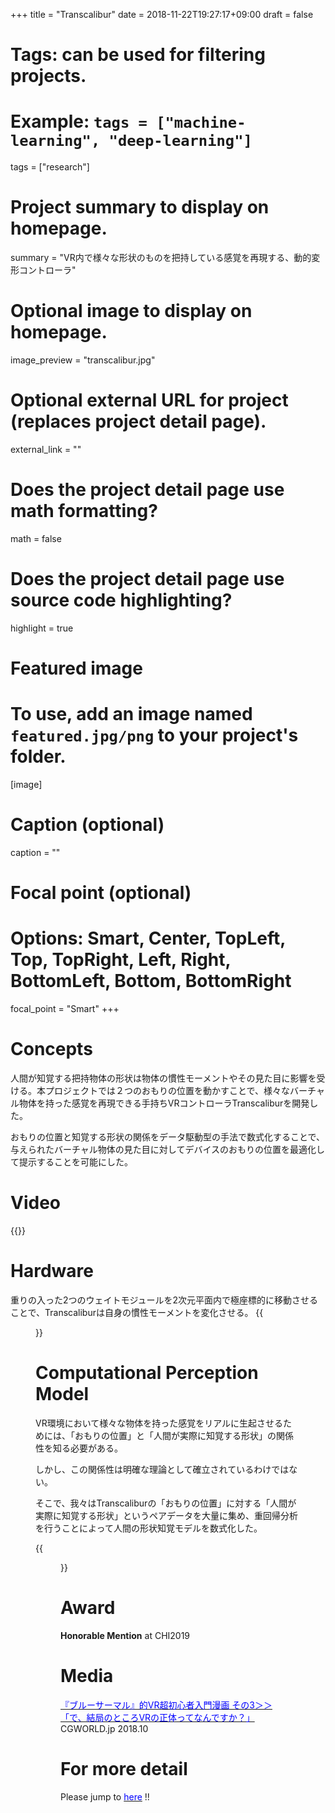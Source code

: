 +++
title = "Transcalibur"
date = 2018-11-22T19:27:17+09:00
draft = false

# Tags: can be used for filtering projects.
# Example: `tags = ["machine-learning", "deep-learning"]`
tags = ["research"]

# Project summary to display on homepage.
summary = "VR内で様々な形状のものを把持している感覚を再現する、動的変形コントローラ"

# Optional image to display on homepage.
image_preview = "transcalibur.jpg"

# Optional external URL for project (replaces project detail page).
external_link = ""

# Does the project detail page use math formatting?
math = false

# Does the project detail page use source code highlighting?
highlight = true

# Featured image
# To use, add an image named `featured.jpg/png` to your project's folder. 
[image]
  # Caption (optional)
  caption = ""
  
  # Focal point (optional)
  # Options: Smart, Center, TopLeft, Top, TopRight, Left, Right, BottomLeft, Bottom, BottomRight
  focal_point = "Smart"
+++
# Concepts
人間が知覚する把持物体の形状は物体の慣性モーメントやその見た目に影響を受ける。本プロジェクトでは２つのおもりの位置を動かすことで、様々なバーチャル物体を持った感覚を再現できる手持ちVRコントローラTranscaliburを開発した。

おもりの位置と知覚する形状の関係をデータ駆動型の手法で数式化することで、与えられたバーチャル物体の見た目に対してデバイスのおもりの位置を最適化して提示することを可能にした。

# Video
{{<youtube OiSbn6D5kwA>}}

# Hardware 
重りの入った2つのウェイトモジュールを2次元平面内で極座標的に移動させることで、Transcaliburは自身の慣性モーメントを変化させる。
{{<figure src="/img/transform.gif">}} 

# Computational Perception Model
VR環境において様々な物体を持った感覚をリアルに生起させるためには、「おもりの位置」と「人間が実際に知覚する形状」の関係性を知る必要がある。

しかし、この関係性は明確な理論として確立されているわけではない。

そこで、我々はTranscaliburの「おもりの位置」に対する「人間が実際に知覚する形状」というペアデータを大量に集め、重回帰分析を行うことによって人間の形状知覚モデルを数式化した。

{{<figure src="/img/approach.png">}} 


# Award
**Honorable Mention** at CHI2019
# Media
[<font color="blue">『ブルーサーマル』的VR超初心者入門漫画 その3＞＞「で、結局のところVRの正体ってなんですか？」</font>](https://cgworld.jp/feature/201810-thermal-03.html) CGWORLD.jp 2018.10

# For more detail
Please jump to [<font color="blue">here</font>](https://jotaros.github.io/project/transcalibur/) !!